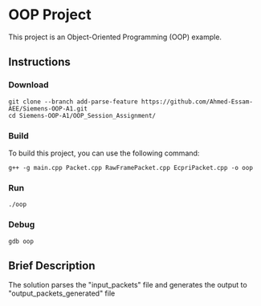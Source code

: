 # OOP Project

This project is an Object-Oriented Programming (OOP) example.


## Instructions


### Download


```shell
git clone --branch add-parse-feature https://github.com/Ahmed-Essam-AEE/Siemens-OOP-A1.git
cd Siemens-OOP-A1/OOP_Session_Assignment/
```

### Build

To build this project, you can use the following command:

```shell
g++ -g main.cpp Packet.cpp RawFramePacket.cpp EcpriPacket.cpp -o oop
```
### Run
```shell
./oop
```
### Debug
```shell
gdb oop
```
## Brief Description

The solution parses the "input_packets" file and generates the output to "output_packets_generated" file
